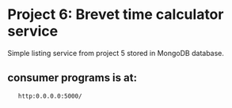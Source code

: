 # Project 6: Brevet time calculator service

Simple listing service from project 5 stored in MongoDB database.

## consumer programs is at:

~~~
   http:0.0.0.0:5000/
~~~

